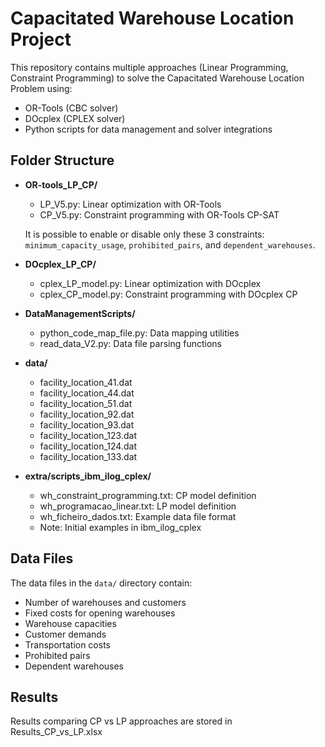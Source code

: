 # Capacitated Warehouse Location Project

This repository contains multiple approaches (Linear Programming, Constraint Programming) to solve the Capacitated Warehouse Location Problem using:
- OR-Tools (CBC solver)
- DOcplex (CPLEX solver) 
- Python scripts for data management and solver integrations

## Folder Structure

- **OR-tools_LP_CP/**
  - LP_V5.py: Linear optimization with OR-Tools
  - CP_V5.py: Constraint programming with OR-Tools CP-SAT

  It is possible to enable or disable only these 3 constraints: `minimum_capacity_usage`, `prohibited_pairs`, and `dependent_warehouses`.


- **DOcplex_LP_CP/**
  - cplex_LP_model.py: Linear optimization with DOcplex
  - cplex_CP_model.py: Constraint programming with DOcplex CP

- **DataManagementScripts/**
  - python_code_map_file.py: Data mapping utilities
  - read_data_V2.py: Data file parsing functions

- **data/**
  - facility_location_41.dat
  - facility_location_44.dat
  - facility_location_51.dat
  - facility_location_92.dat
  - facility_location_93.dat
  - facility_location_123.dat
  - facility_location_124.dat
  - facility_location_133.dat

- **extra/scripts_ibm_ilog_cplex/**
  - wh_constraint_programming.txt: CP model definition
  - wh_programacao_linear.txt: LP model definition  
  - wh_ficheiro_dados.txt: Example data file format
  - Note: Initial examples in ibm_ilog_cplex
## Data Files
The data files in the `data/` directory contain:
- Number of warehouses and customers
- Fixed costs for opening warehouses
- Warehouse capacities
- Customer demands 
- Transportation costs
- Prohibited pairs
- Dependent warehouses


## Results
Results comparing CP vs LP approaches are stored in Results_CP_vs_LP.xlsx

